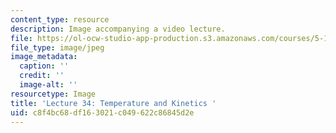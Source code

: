 ```yaml
---
content_type: resource
description: Image accompanying a video lecture.
file: https://ol-ocw-studio-app-production.s3.amazonaws.com/courses/5-111-principles-of-chemical-science-fall-2008/c8f4bc68df163021c049622c86845d2e_34.jpg
file_type: image/jpeg
image_metadata:
  caption: ''
  credit: ''
  image-alt: ''
resourcetype: Image
title: 'Lecture 34: Temperature and Kinetics '
uid: c8f4bc68-df16-3021-c049-622c86845d2e
---
```

